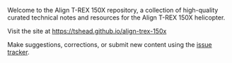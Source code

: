Welcome to the Align T-REX 150X repository, a collection of high-quality
curated technical notes and resources for the Align T-REX 150X helicopter.

Visit the site at https://tshead.github.io/align-trex-150x

Make suggestions, corrections, or submit new content using the [issue tracker](https://github.com/tshead/align-trex-150x/issues).

